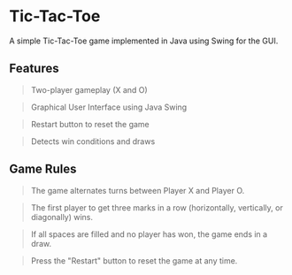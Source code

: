 <h1>Tic-Tac-Toe</h1>

A simple Tic-Tac-Toe game implemented in Java using Swing for the GUI.


<h2>Features</h2>

> Two-player gameplay (X and O)

> Graphical User Interface using Java Swing

> Restart button to reset the game

> Detects win conditions and draws

<h2>Game Rules</h2>


> The game alternates turns between Player X and Player O.

> The first player to get three marks in a row (horizontally, vertically, or diagonally) wins.

> If all spaces are filled and no player has won, the game ends in a draw.

> Press the "Restart" button to reset the game at any time.
